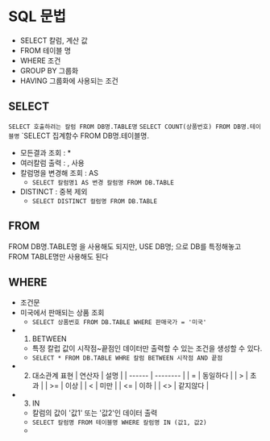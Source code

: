 # SQL 문법

- SELECT 칼럼, 계산 값
- FROM 테이블 명
- WHERE 조건
- GROUP BY 그룹화
- HAVING 그룹화에 사용되는 조건

## SELECT
`SELECT 호출하려는 칼럼 FROM DB명.TABLE명`
`SELECT COUNT(상품번호) FROM DB명.테이블명`
`SELECT 집계함수 FROM DB명.테이블명.

- 모든결과 조회 : \*
- 여러칼럼 출력 : , 사용
- 칼럼명을 변경해 조회 : AS
	- `SELECT 칼럼명1 AS 변경 칼럼명 FROM DB.TABLE`
- DISTINCT : 중복 제외
	- `SELECT DISTINCT 컬럼명 FROM DB.TABLE`

## FROM
FROM DB명.TABLE명 을 사용해도 되지만, USE DB명; 으로 DB를 특정해놓고 FROM TABLE명만 사용해도 된다

## WHERE
- 조건문
- 미국에서 판매되는 상품 조회 
	- `SELECT 상품번호 FROM DB.TABLE WHERE 판매국가 = '미국'`
- 1. BETWEEN
	- 특정 칼럽 값이 시작점~끝점인 데이터만 출력할 수 있는 조건을 생성할 수 있다.
	- `SELECT * FROM DB.TABLE WHRE 칼럼 BETWEEN 시작점 AND 끝점`
- 2. 대소관계 표현
| 연산자 | 설명     |
| ------ | -------- |
| =      | 동일하다 |
| >      | 초과     |
| >=     | 이상     |
| <      | 미만     |
| <=     | 이하     |
| <>     | 같지않다 |
- 3. IN
	- 칼럼의 값이 '값1' 또는 '값2'인 데이터 출력
	- `SELECT 칼럼명 FROM 테이블명 WHERE 칼럼명 IN (값1, 값2)`
	- 
 